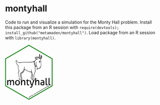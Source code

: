 # montyhall 
Code to run and visualize a simulation for the Monty Hall problem. Install this package from an R session with `require(devtools); install_github("metamaden/montyhall")`. Load package from an R session with `library(montyhall)`.

[<img style="float: left;" src = "plots/montyhall.png" height="180"/>]()
